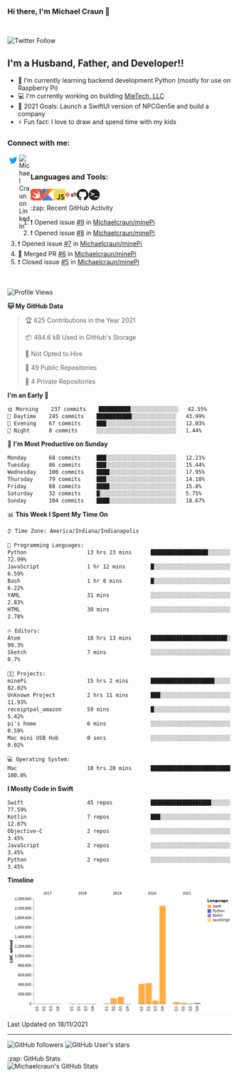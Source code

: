 ### Hi there, I'm Michael Craun 👋 

<br />

![Twitter Follow](https://img.shields.io/twitter/follow/opkurix?style=social)

## I'm a Husband, Father, and Developer!!

- 🌱 I’m currently learning backend development Python (mostly for use on Raspberry Pi)
- 💻 I'm currently working on building [MieTech, LLC](https://github.com/mietechnologies)
- 🥅 2021 Goals: Launch a SwiftUI version of NPCGen5e and build a company
- ⚡ Fun fact: I love to draw and spend time with my kids

### Connect with me:

[<img align="left" alt="Michael Craun on Twitter" width="26px" src="https://raw.githubusercontent.com/github/explore/80688e429a7d4ef2fca1e82350fe8e3517d3494d/topics/twitter/twitter.png" />][twitter]
[<img align="left" alt="Michael Craun on LinkedIn" width="26px" src="https://cdn.jsdelivr.net/npm/simple-icons@v3/icons/linkedin.svg" />][linkedin]

<br />

### Languages and Tools:

[<img align="left" alt="Swift" width="26px" src="https://raw.githubusercontent.com/github/explore/80688e429a7d4ef2fca1e82350fe8e3517d3494d/topics/swift/swift.png" />][swift]
[<img align="left" alt="Kotlin" width="26px" src="https://raw.githubusercontent.com/github/explore/80688e429a7d4ef2fca1e82350fe8e3517d3494d/topics/kotlin/kotlin.png" />][kotlin]
[<img align="left" alt="JavaScript" width="26px" src="https://raw.githubusercontent.com/github/explore/80688e429a7d4ef2fca1e82350fe8e3517d3494d/topics/javascript/javascript.png" />][javascript]
[<img align="left" alt="Git" width="26px" src="https://raw.githubusercontent.com/github/explore/80688e429a7d4ef2fca1e82350fe8e3517d3494d/topics/git/git.png" />]([])
[<img align="left" alt="GitHub" width="26px" src="https://raw.githubusercontent.com/github/explore/78df643247d429f6cc873026c0622819ad797942/topics/github/github.png" />][github]
[<img align="left" alt="Terminal" width="26px" src="https://raw.githubusercontent.com/github/explore/80688e429a7d4ef2fca1e82350fe8e3517d3494d/topics/terminal/terminal.png" />][terminal]

<br />
<br />

<summary>:zap: Recent GitHub Activity</summary>
  
<!--START_SECTION:activity-->
1. ❗️ Opened issue [#9](https://github.com/Michaelcraun/minePi/issues/9) in [Michaelcraun/minePi](https://github.com/Michaelcraun/minePi)
2. ❗️ Opened issue [#8](https://github.com/Michaelcraun/minePi/issues/8) in [Michaelcraun/minePi](https://github.com/Michaelcraun/minePi)
3. ❗️ Opened issue [#7](https://github.com/Michaelcraun/minePi/issues/7) in [Michaelcraun/minePi](https://github.com/Michaelcraun/minePi)
4. 🎉 Merged PR [#6](https://github.com/Michaelcraun/minePi/pull/6) in [Michaelcraun/minePi](https://github.com/Michaelcraun/minePi)
5. ❗️ Closed issue [#5](https://github.com/Michaelcraun/minePi/issues/5) in [Michaelcraun/minePi](https://github.com/Michaelcraun/minePi)
<!--END_SECTION:activity-->
  
<br />
  
<!--START_SECTION:waka-->
![Profile Views](http://img.shields.io/badge/Profile%20Views-50-blue)

**🐱 My GitHub Data** 

> 🏆 625 Contributions in the Year 2021
 > 
> 📦 484.6 kB Used in GitHub's Storage 
 > 
> 🚫 Not Opted to Hire
 > 
> 📜 49 Public Repositories 
 > 
> 🔑 4 Private Repositories  
 > 
**I'm an Early 🐤** 

```text
🌞 Morning    237 commits    ██████████░░░░░░░░░░░░░░░   42.55% 
🌆 Daytime    245 commits    ███████████░░░░░░░░░░░░░░   43.99% 
🌃 Evening    67 commits     ███░░░░░░░░░░░░░░░░░░░░░░   12.03% 
🌙 Night      8 commits      ░░░░░░░░░░░░░░░░░░░░░░░░░   1.44%

```
📅 **I'm Most Productive on Sunday** 

```text
Monday       68 commits     ███░░░░░░░░░░░░░░░░░░░░░░   12.21% 
Tuesday      86 commits     ███░░░░░░░░░░░░░░░░░░░░░░   15.44% 
Wednesday    100 commits    ████░░░░░░░░░░░░░░░░░░░░░   17.95% 
Thursday     79 commits     ███░░░░░░░░░░░░░░░░░░░░░░   14.18% 
Friday       88 commits     ████░░░░░░░░░░░░░░░░░░░░░   15.8% 
Saturday     32 commits     █░░░░░░░░░░░░░░░░░░░░░░░░   5.75% 
Sunday       104 commits    ████░░░░░░░░░░░░░░░░░░░░░   18.67%

```


📊 **This Week I Spent My Time On** 

```text
⌚︎ Time Zone: America/Indiana/Indianapolis

💬 Programming Languages: 
Python                   13 hrs 23 mins      ██████████████████░░░░░░░   72.99% 
JavaScript               1 hr 12 mins        █░░░░░░░░░░░░░░░░░░░░░░░░   6.59% 
Bash                     1 hr 8 mins         █░░░░░░░░░░░░░░░░░░░░░░░░   6.22% 
YAML                     31 mins             ░░░░░░░░░░░░░░░░░░░░░░░░░   2.83% 
HTML                     30 mins             ░░░░░░░░░░░░░░░░░░░░░░░░░   2.78%

🔥 Editors: 
Atom                     18 hrs 13 mins      ████████████████████████░   99.3% 
Sketch                   7 mins              ░░░░░░░░░░░░░░░░░░░░░░░░░   0.7%

🐱‍💻 Projects: 
minePi                   15 hrs 2 mins       ████████████████████░░░░░   82.02% 
Unknown Project          2 hrs 11 mins       ███░░░░░░░░░░░░░░░░░░░░░░   11.93% 
receiptpal_amazon        59 mins             █░░░░░░░░░░░░░░░░░░░░░░░░   5.42% 
pi's home                6 mins              ░░░░░░░░░░░░░░░░░░░░░░░░░   0.59% 
Mac mini USB Hub         0 secs              ░░░░░░░░░░░░░░░░░░░░░░░░░   0.02%

💻 Operating System: 
Mac                      18 hrs 20 mins      █████████████████████████   100.0%

```

**I Mostly Code in Swift** 

```text
Swift                    45 repos            ███████████████████░░░░░░   77.59% 
Kotlin                   7 repos             ███░░░░░░░░░░░░░░░░░░░░░░   12.07% 
Objective-C              2 repos             ░░░░░░░░░░░░░░░░░░░░░░░░░   3.45% 
JavaScript               2 repos             ░░░░░░░░░░░░░░░░░░░░░░░░░   3.45% 
Python                   2 repos             ░░░░░░░░░░░░░░░░░░░░░░░░░   3.45%

```


**Timeline**

![Chart not found](https://raw.githubusercontent.com/Michaelcraun/Michaelcraun/main/charts/bar_graph.png) 


 Last Updated on 18/11/2021
<!--END_SECTION:waka-->

---
  
![GitHub followers](https://img.shields.io/github/followers/Michaelcraun?style=social)
![GitHub User's stars](https://img.shields.io/github/stars/Michaelcraun?style=social)
  
<summary>:zap: GitHub Stats</summary>

<img align="left" alt="Michaelcraun's GitHub Stats" src="https://github-readme-stats-8frbydxfs-michaelcraun.vercel.app/api?username=Michaelcraun" />

[twitter]: https://twitter.com/opkurix
[linkedin]: https://linkedin.com/in/michael-craun
[swift]: https://developer.apple.com/swift/
[kotlin]: https://kotlinlang.org
[javascript]: https://www.javascript.com
[github]: https://github.com/
[terminal]: https://en.wikipedia.org/wiki/Terminal_(macOS)
